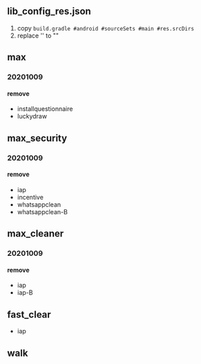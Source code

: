 ## lib_config_res.json
1. copy `build.gradle #android #sourceSets #main #res.srcDirs`
2. replace '' to ""

## max
### 20201009
#### remove
- installquestionnaire
- luckydraw


## max_security
### 20201009
#### remove
- iap
- incentive
- whatsappclean
- whatsappclean-B


## max_cleaner
### 20201009
#### remove
- iap
- iap-B

## fast_clear
- iap

## walk